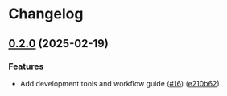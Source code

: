 # Changelog

## [0.2.0](https://github.com/Excoriate/terraform-registry-module-template/compare/v0.1.5...v0.2.0) (2025-02-19)


### Features

* Add development tools and workflow guide ([#16](https://github.com/Excoriate/terraform-registry-module-template/issues/16)) ([e210b62](https://github.com/Excoriate/terraform-registry-module-template/commit/e210b628d0531317c32daa8accdee0ab00487e42))
